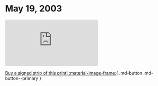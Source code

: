 # May 19, 2003

![](https://www.achewood.com/comic.php?date=05192003)

[Buy a signed strip of this print! :material-image-frame:](https://achewood-holiday-pop-up.myshopify.com/products/strip#05192003){ .md-button .md-button--primary }
